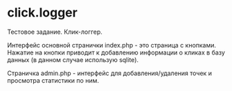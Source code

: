 # click.logger
Тестовое задание. Клик-логгер.

Интерфейс основной странички index.php - это страница с кнопками. Нажатие 
на кнопки приводит к добавлению информации о кликах в базу данных (в данном
случае использую sqlite). 

Страничка admin.php - интерфейс для добавления/удаления точек и просмотра
статистики по ним.
